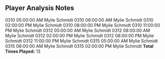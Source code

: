 **Player Analysis Notes**
---
0310 05:00:00 AM Mylie Schmidt
0310 08:00:00 AM Mylie Schmidt
0310 02:00:00 PM Mylie Schmidt
0310 08:00:00 PM Mylie Schmidt
0310 11:00:00 PM Mylie Schmidt
0312 05:00:00 AM Mylie Schmidt
0312 08:00:00 AM Mylie Schmidt
0312 02:00:00 PM Mylie Schmidt
0312 08:00:00 PM Mylie Schmidt
0312 11:00:00 PM Mylie Schmidt
0315 05:00:00 AM Mylie Schmidt
0315 08:00:00 AM Mylie Schmidt
0315 02:00:00 PM Mylie Schmidt
**Total Times Played:** 13
